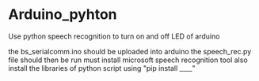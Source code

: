 # Arduino_pyhton
Use python speech recognition to turn on and off LED of arduino

the bs_serialcomm.ino should be uploaded into arduino
the speech_rec.py file should then be run
must install microsoft speech recognition tool
also install the libraries of python script using "pip install ____"
